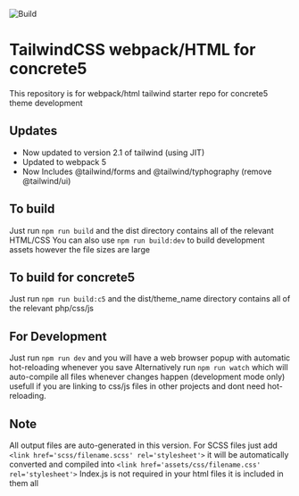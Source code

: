 ![Build](https://github.com/concrete5cojp/tailwind-example/workflows/Build/badge.svg)

# TailwindCSS webpack/HTML for concrete5

This repository is for webpack/html tailwind starter repo for concrete5 theme development

## Updates

- Now updated to version 2.1 of tailwind (using JIT)
- Updated to webpack 5
- Now Includes @tailwind/forms and @tailwind/typhography (remove @tailwind/ui)

## To build

Just run `npm run build` and the dist directory contains all of the relevant HTML/CSS
You can also use `npm run build:dev` to build development assets however the file sizes are large

## To build for concrete5

Just run `npm run build:c5` and the dist/theme_name directory contains all of the relevant php/css/js

## For Development

Just run `npm run dev` and you will have a web browser popup with automatic hot-reloading whenever you save
Alternatively run `npm run watch` which will auto-compile all files whenever changes happen (development mode only) usefull if you are linking to css/js files in other projects and dont need hot-reloading.

## Note

All output files are auto-generated in this version.
For SCSS files just add `<link href='scss/filename.scss' rel='stylesheet'>` it will be automatically converted and compiled into `<link href='assets/css/filename.css' rel='stylesheet'>`
Index.js is not required in your html files it is included in them all

